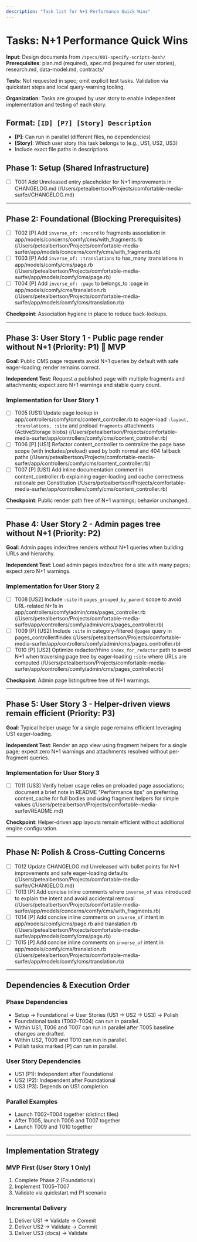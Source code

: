 ```yaml
---
description: "Task list for N+1 Performance Quick Wins"
---
```


# Tasks: N+1 Performance Quick Wins

**Input**: Design documents from `/specs/001-specify-scripts-bash/`
**Prerequisites**: plan.md (required), spec.md (required for user stories), research.md, data-model.md, contracts/

**Tests**: Not requested in spec; omit explicit test tasks. Validation via quickstart steps and local query-warning tooling.

**Organization**: Tasks are grouped by user story to enable independent implementation and testing of each story.

## Format: `[ID] [P?] [Story] Description`
- **[P]**: Can run in parallel (different files, no dependencies)
- **[Story]**: Which user story this task belongs to (e.g., US1, US2, US3)
- Include exact file paths in descriptions

## Phase 1: Setup (Shared Infrastructure)

- [ ] T001 Add Unreleased entry placeholder for N+1 improvements in CHANGELOG.md (/Users/petealbertson/Projects/comfortable-media-surfer/CHANGELOG.md)

---

## Phase 2: Foundational (Blocking Prerequisites)

- [ ] T002 [P] Add `inverse_of: :record` to fragments association in app/models/concerns/comfy/cms/with_fragments.rb (/Users/petealbertson/Projects/comfortable-media-surfer/app/models/concerns/comfy/cms/with_fragments.rb)
- [ ] T003 [P] Add `inverse_of: :translations` to has_many :translations in app/models/comfy/cms/page.rb (/Users/petealbertson/Projects/comfortable-media-surfer/app/models/comfy/cms/page.rb)
- [ ] T004 [P] Add `inverse_of: :page` to belongs_to :page in app/models/comfy/cms/translation.rb (/Users/petealbertson/Projects/comfortable-media-surfer/app/models/comfy/cms/translation.rb)

**Checkpoint**: Association hygiene in place to reduce back-lookups.

---

## Phase 3: User Story 1 - Public page render without N+1 (Priority: P1) 🎯 MVP

**Goal**: Public CMS page requests avoid N+1 queries by default with safe eager-loading; render remains correct.

**Independent Test**: Request a published page with multiple fragments and attachments; expect zero N+1 warnings and stable query count.

### Implementation for User Story 1

- [ ] T005 [US1] Update page lookup in app/controllers/comfy/cms/content_controller.rb to eager-load `:layout, :translations, :site` and preload `fragments` attachments (ActiveStorage blobs) (/Users/petealbertson/Projects/comfortable-media-surfer/app/controllers/comfy/cms/content_controller.rb)
- [ ] T006 [P] [US1] Refactor content_controller to centralize the page base scope (with includes/preload) used by both normal and 404 fallback paths (/Users/petealbertson/Projects/comfortable-media-surfer/app/controllers/comfy/cms/content_controller.rb)
- [ ] T007 [P] [US1] Add inline documentation comment in content_controller.rb explaining eager-loading and cache correctness rationale per Constitution (/Users/petealbertson/Projects/comfortable-media-surfer/app/controllers/comfy/cms/content_controller.rb)

**Checkpoint**: Public render path free of N+1 warnings; behavior unchanged.

---

## Phase 4: User Story 2 - Admin pages tree without N+1 (Priority: P2)

**Goal**: Admin pages index/tree renders without N+1 queries when building URLs and hierarchy.

**Independent Test**: Load admin pages index/tree for a site with many pages; expect zero N+1 warnings.

### Implementation for User Story 2

- [ ] T008 [US2] Include `:site` in `pages_grouped_by_parent` scope to avoid URL-related N+1s in app/controllers/comfy/admin/cms/pages_controller.rb (/Users/petealbertson/Projects/comfortable-media-surfer/app/controllers/comfy/admin/cms/pages_controller.rb)
- [ ] T009 [P] [US2] Include `:site` in category-filtered `@pages` query in pages_controller#index (/Users/petealbertson/Projects/comfortable-media-surfer/app/controllers/comfy/admin/cms/pages_controller.rb)
- [ ] T010 [P] [US2] Optimize redactor/rhino `index_for_redactor` path to avoid N+1 when traversing page tree by eager-loading `:site` where URLs are computed (/Users/petealbertson/Projects/comfortable-media-surfer/app/controllers/comfy/admin/cms/pages_controller.rb)

**Checkpoint**: Admin page listings/tree free of N+1 warnings.

---

## Phase 5: User Story 3 - Helper-driven views remain efficient (Priority: P3)

**Goal**: Typical helper usage for a single page remains efficient leveraging US1 eager-loading.

**Independent Test**: Render an app view using fragment helpers for a single page; expect zero N+1 warnings and attachments resolved without per-fragment queries.

### Implementation for User Story 3

- [ ] T011 [US3] Verify helper usage relies on preloaded page associations; document a brief note in README "Performance tips" on preferring content_cache for full bodies and using fragment helpers for simple values (/Users/petealbertson/Projects/comfortable-media-surfer/README.md)

**Checkpoint**: Helper-driven app layouts remain efficient without additional engine configuration.

---

## Phase N: Polish & Cross-Cutting Concerns

- [ ] T012 Update CHANGELOG.md Unreleased with bullet points for N+1 improvements and safe eager-loading defaults (/Users/petealbertson/Projects/comfortable-media-surfer/CHANGELOG.md)
- [ ] T013 [P] Add concise inline comments where `inverse_of` was introduced to explain the intent and avoid accidental removal (/Users/petealbertson/Projects/comfortable-media-surfer/app/models/concerns/comfy/cms/with_fragments.rb)
- [ ] T014 [P] Add concise inline comments on `inverse_of` intent in app/models/comfy/cms/page.rb and translation.rb (/Users/petealbertson/Projects/comfortable-media-surfer/app/models/comfy/cms/page.rb)
- [ ] T015 [P] Add concise inline comments on `inverse_of` intent in app/models/comfy/cms/translation.rb (/Users/petealbertson/Projects/comfortable-media-surfer/app/models/comfy/cms/translation.rb)

---

## Dependencies & Execution Order

### Phase Dependencies
- Setup → Foundational → User Stories (US1 → US2 → US3) → Polish
- Foundational tasks (T002–T004) can run in parallel.
- Within US1, T006 and T007 can run in parallel after T005 baseline changes are drafted.
- Within US2, T009 and T010 can run in parallel.
- Polish tasks marked [P] can run in parallel.

### User Story Dependencies
- US1 (P1): Independent after Foundational
- US2 (P2): Independent after Foundational
- US3 (P3): Depends on US1 completion

### Parallel Examples
- Launch T002–T004 together (distinct files)
- After T005, launch T006 and T007 together
- Launch T009 and T010 together

---

## Implementation Strategy

### MVP First (User Story 1 Only)
1. Complete Phase 2 (Foundational)
2. Implement T005–T007
3. Validate via quickstart.md P1 scenario

### Incremental Delivery
1. Deliver US1 → Validate → Commit
2. Deliver US2 → Validate → Commit
3. Deliver US3 (docs) → Validate

